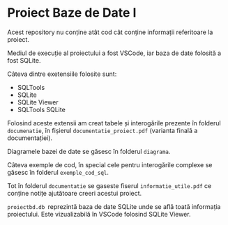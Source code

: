 # Proiect Baze de Date I

Acest repository nu conține atât cod cât conține informații referitoare la proiect.

Mediul de execuție al proiectului a fost VSCode, iar baza de date folosită a fost SQLite.

Câteva dintre exetensiile folosite sunt:
- SQLTools
- SQLite
- SQLite Viewer
- SQLTools SQLite

Folosind aceste extensii am creat tabele și interogările prezente în folderul `documenatie`, în fișierul `documentatie_proiect.pdf` (varianta finală a documentației).

Diagramele bazei de date se găsesc în folderul `diagrama`.

Câteva exemple de cod, în special cele pentru interogările complexe se găsesc în folderul `exemple_cod_sql`.

Tot în folderul `documentatie` se gaseste fiserul `informatie_utile.pdf` ce conține notițe ajutătoare creeri acestui proiect.

`proiectbd.db `reprezintă baza de date SQLite unde se află toată informația proiectului. Este vizualizabilă în VSCode folosind SQLite Viewer.